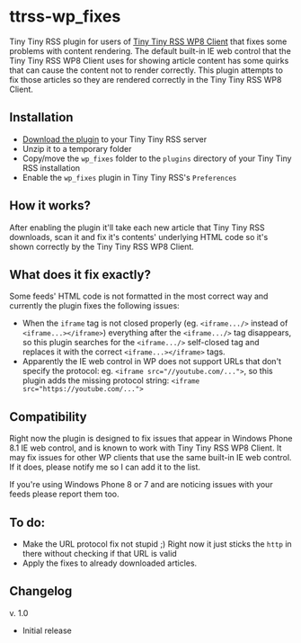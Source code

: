 # ttrss-wp_fixes
Tiny Tiny RSS plugin for users of [Tiny Tiny RSS WP8 Client](http://www.windowsphone.com/de-de/store/app/tiny-tiny-rss-reader/155a2587-ea59-4142-b6bd-db2e98ec2303) that fixes some problems with content rendering. The default built-in IE web control that the Tiny Tiny RSS WP8 Client uses for showing article content has some quirks that can cause the content not to render correctly. This plugin attempts to fix those articles so they are rendered correctly in the Tiny Tiny RSS WP8 Client.

## Installation
* [Download the plugin](https://github.com/nowotny/ttrss-wp_fixes/archive/master.zip) to your Tiny Tiny RSS server
* Unzip it to a temporary folder
* Copy/move the `wp_fixes` folder to the `plugins` directory of your Tiny Tiny RSS installation
* Enable the `wp_fixes` plugin in Tiny Tiny RSS's `Preferences`

## How it works?
After enabling the plugin it'll take each new article that Tiny Tiny RSS downloads, scan it and fix it's contents' underlying HTML code so it's shown correctly by the Tiny Tiny RSS WP8 Client.

## What does it fix exactly?
Some feeds' HTML code is not formatted in the most correct way and currently the plugin fixes the following issues:
* When the `iframe` tag is not closed properly (eg. `<iframe.../>` instead of `<iframe...></iframe>`) everything after the `<iframe.../>` tag disappears, so this plugin searches for the `<iframe.../>` self-closed tag and replaces it with the correct `<iframe...></iframe>` tags.
* Apparently the IE web control in WP does not support URLs that don't specify the protocol: eg. `<iframe src="//youtube.com/...">`, so this plugin adds the missing protocol string: `<iframe src="https://youtube.com/...">`

## Compatibility
Right now the plugin is designed to fix issues that appear in Windows Phone 8.1 IE web control, and is known to work with Tiny Tiny RSS WP8 Client. It may fix issues for other WP clients that use the same built-in IE web control. If it does, please notify me so I can add it to the list.

If you're using Windows Phone 8 or 7 and are noticing issues with your feeds please report them too.

## To do:
* Make the URL protocol fix not stupid ;) Right now it just sticks the `http` in there without checking if that URL is valid
* Apply the fixes to already downloaded articles.

## Changelog
v. 1.0
* Initial release
